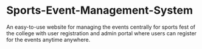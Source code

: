 # Sports-Event-Management-System
An easy-to-use website for managing the events centrally for sports fest of the college with user registration and admin portal where users can register for the events anytime anywhere.
